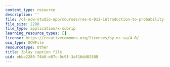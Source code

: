 ```yaml
---
content_type: resource
description: ''
file: /ol-ocw-studio-app/courses/res-6-012-introduction-to-probability-spring-2018/ebba228974b8e87c0c9f3af16dd02588_RVc5hXzVFc4.srt
file_size: 2298
file_type: application/x-subrip
learning_resource_types: []
license: https://creativecommons.org/licenses/by-nc-sa/4.0/
ocw_type: OCWFile
resourcetype: Other
title: 3play caption file
uid: ebba2289-74b8-e87c-0c9f-3af16dd02588
---
```

